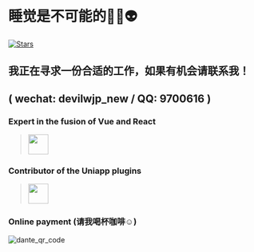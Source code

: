 # 睡觉是不可能的🥷🐼👽
[![Stars](https://img.shields.io/github/stars/devilwjp.svg?affiliations=OWNER,COLLABORATOR,ORGANIZATION_MEMBER&style=for-the-badge)](https://github.com/devilwjp)

## 我正在寻求一份合适的工作，如果有机会请联系我！  
## ( wechat: devilwjp_new / QQ: 9700616 )   

### Expert in the fusion of Vue and React  
> <a href="https://github.com/devilwjp/veaury" target="_blank"><img width=40 src="https://github.com/devilwjp/VueReact/assets/38802722/dd7ccd14-4e02-4f4c-bf59-bc0f95088d82"/></a>  
### Contributor of the Uniapp plugins  
> <img width=40 src="https://user-images.githubusercontent.com/38802722/170316099-9fe34d54-453e-4c3a-9d1b-bf5630141c4d.png"/>  
### Online payment (请我喝杯咖啡☺️)
![dante_qr_code](https://github.com/devilwjp/devilwjp/assets/38802722/56236efc-93fe-485d-8867-fad843cbcf05)

